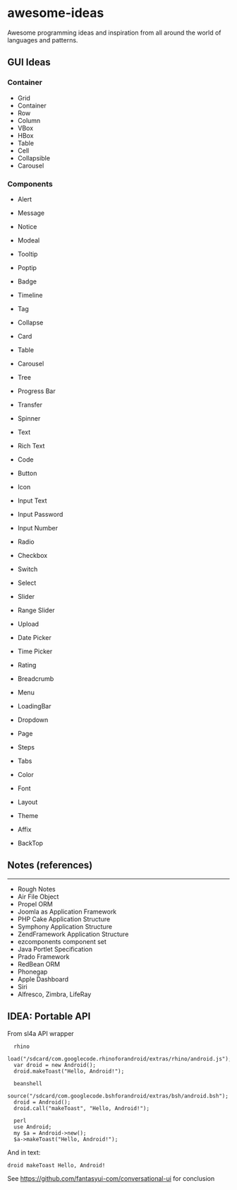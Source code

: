 # awesome-ideas
Awesome programming ideas and inspiration from all around the world of languages and patterns.

## GUI Ideas

### Container
- Grid
- Container
- Row
- Column
- VBox
- HBox
- Table
- Cell
- Collapsible
- Carousel

### Components
- Alert
- Message
- Notice
- Modeal
- Tooltip
- Poptip
- Badge
- Timeline
- Tag
- Collapse
- Card
- Table
- Carousel
- Tree
- Progress Bar
- Transfer
- Spinner

- Text
- Rich Text
- Code
- Button
- Icon

- Input Text
- Input Password
- Input Number
- Radio
- Checkbox
- Switch
- Select
- Slider
- Range Slider
- Upload
- Date Picker
- Time Picker
- Rating

- Breadcrumb
- Menu
- LoadingBar
- Dropdown
- Page
- Steps
- Tabs

- Color
- Font
- Layout
- Theme
- Affix
- BackTop


## Notes (references)
----
- Rough Notes
- Air File Object
- Propel ORM
- Joomla as Application Framework
- PHP Cake Application Structure
- Symphony Application Structure
- ZendFramework Application Structure
- ezcomponents component set
- Java Portlet Specification
- Prado Framework
- RedBean ORM
- Phonegap
- Apple Dashboard
- Siri
- Alfresco, Zimbra, LifeRay

## IDEA: Portable API

From sl4a API wrapper

```
  rhino
  load("/sdcard/com.googlecode.rhinoforandroid/extras/rhino/android.js");
  var droid = new Android();
  droid.makeToast("Hello, Android!");

  beanshell
  source("/sdcard/com.googlecode.bshforandroid/extras/bsh/android.bsh");
  droid = Android();
  droid.call("makeToast", "Hello, Android!");

  perl
  use Android;
  my $a = Android->new();
  $a->makeToast("Hello, Android!");
```

And in text:

```
droid makeToast Hello, Android!

```

See https://github.com/fantasyui-com/conversational-ui for conclusion

